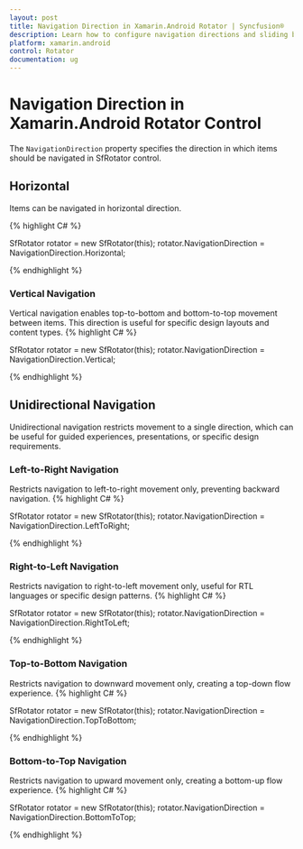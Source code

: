 ```yaml
---
layout: post
title: Navigation Direction in Xamarin.Android Rotator | Syncfusion®
description: Learn how to configure navigation directions and sliding behavior in the Rotator control for Xamarin.Android platform
platform: xamarin.android 
control: Rotator
documentation: ug
---
```


# Navigation Direction in Xamarin.Android Rotator Control

The `NavigationDirection` property specifies the direction in which items should be navigated in SfRotator control.

## Horizontal

Items can be navigated in horizontal direction.

{% highlight C# %}

SfRotator rotator = new SfRotator(this);
rotator.NavigationDirection = NavigationDirection.Horizontal;

{% endhighlight %}

### Vertical Navigation

Vertical navigation enables top-to-bottom and bottom-to-top movement between items. This direction is useful for specific design layouts and content types.
{% highlight C# %}

SfRotator rotator = new SfRotator(this);
rotator.NavigationDirection = NavigationDirection.Vertical;

{% endhighlight %}

## Unidirectional Navigation

Unidirectional navigation restricts movement to a single direction, which can be useful for guided experiences, presentations, or specific design requirements.

### Left-to-Right Navigation

Restricts navigation to left-to-right movement only, preventing backward navigation.
{% highlight C# %}

SfRotator rotator = new SfRotator(this);
rotator.NavigationDirection = NavigationDirection.LeftToRight;

{% endhighlight %}

### Right-to-Left Navigation

Restricts navigation to right-to-left movement only, useful for RTL languages or specific design patterns.
{% highlight C# %}

SfRotator rotator = new SfRotator(this);
rotator.NavigationDirection = NavigationDirection.RightToLeft;

{% endhighlight %}

### Top-to-Bottom Navigation

Restricts navigation to downward movement only, creating a top-down flow experience.
{% highlight C# %}

SfRotator rotator = new SfRotator(this);
rotator.NavigationDirection = NavigationDirection.TopToBottom;

{% endhighlight %}

### Bottom-to-Top Navigation

Restricts navigation to upward movement only, creating a bottom-up flow experience.
{% highlight C# %}

SfRotator rotator = new SfRotator(this);
rotator.NavigationDirection = NavigationDirection.BottomToTop;

{% endhighlight %}
